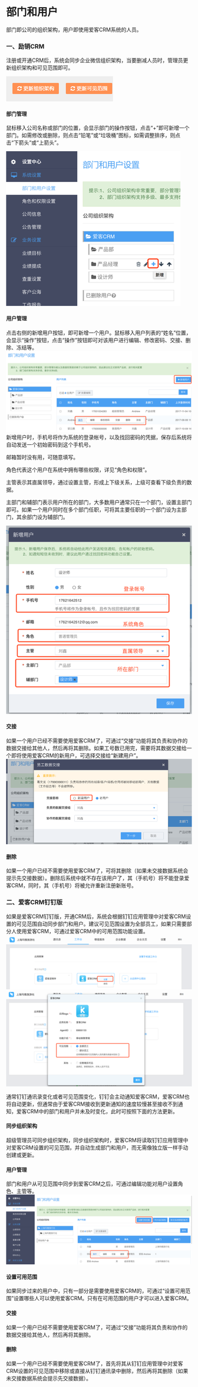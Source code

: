 # 部门和用户

部门即公司的组织架构，用户即使用爱客CRM系统的人员。

### 一、励销CRM

注册或开通CRM后，系统会同步企业微信组织架构，当要删减人员时，管理员更新组织架构和可见范围即可。

![](/assets/lix组织架构同步.png)

#### 部门管理

鼠标移入公司名称或部门的位置，会显示部门的操作按钮，点击“+”即可新增一个部门。如需修改或删除，则点击“铅笔”或“垃圾桶”图标，如需调整排序，则点击“下箭头”或“上箭头”。

![](/assets/部门和用户2.png)

#### 用户管理

点击右侧的新增用户按钮，即可新增一个用户。鼠标移入用户列表的“姓名”位置，会显示“操作”按钮，点击“操作”按钮即可对该用户进行编辑、修改密码、交接、删除、冻结等。![](/assets/部门和用户3.png)新增用户时，手机号将作为系统的登录帐号，以及找回密码的凭据，保存后系统将自动发送一个初始密码到这个手机号。

邮箱暂时没有用，可随意填写。

角色代表这个用户在系统中拥有哪些权限，详见“角色和权限”。

主管表示其直属领导，通过设置主管，形成上下级关系，上级可查看下级负责的数据。

主部门和辅部门表示用户所在的部门，大多数用户通常只在一个部门，设置主部门即可。如果一个用户同时在多个部门任职，可将其主要任职的一个部门设为主部门，其余部门设为辅部门。

![](/assets/部门和用户4.png)

#### 交接

如果一个用户已经不需要使用爱客CRM了，可通过“交接”功能将其负责和协作的数据交接给其他人，然后再将其删除。如果工号数已用完，需要将其数据交接给一个即将使用爱客CRM的新用户，可选择交接给“新建用户”。![](/assets/部门和用户12.png)

#### 删除

如果一个用户已经不需要使用爱客CRM了，可将其删除（如果未交接数据系统会提示先交接数据）。删除后系统中就不存在该用户了，其（手机号）将不能登录爱客CRM，同时，其（手机号）将被允许重新注册新账号。

### 二、爱客CRM钉钉版

如果是爱客CRM钉钉版，开通CRM后，系统会根据钉钉应用管理中对爱客CRM设置的可见范围自动同步部门和用户。建议可见范围设置为全部员工，如果只需要部分人使用爱客CRM，可通过爱客CRM中的可用范围功能设置。![](/assets/部门和用户10.png)![](/assets/部门和用户11.png)

通常钉钉通讯录变化或者可见范围变化，钉钉会主动通知爱客CRM，爱客CRM也将自动更新，但通常由于爱客CRM接收到更新通知的速度较慢甚至接收不到通知，爱客CRM中的部门和用户并未及时变化，此时可按照下面的方法更新。

#### 同步组织架构

超级管理员可同步组织架构，同步组织架构时，爱客CRM将读取钉钉应用管理中对爱客CRM设置的可见范围，并自动生成部门和用户，而无需像独立版一样手动创建或更新。

#### 用户管理

部门和用户从可见范围中同步到爱客CRM之后，可通过编辑功能对用户设置角色、主管等。![](/assets/部门和用户9.png)

#### 设置可用范围

如果同步过来的用户中，只有一部分是需要使用爱客CRM的，可通过“设置可用范围”设置哪些人可以使用爱客CRM。只有在可用范围的用户才可以进入爱客CRM。

#### 交接

如果一个用户已经不需要使用爱客CRM了，可通过“交接”功能将其负责和协作的数据交接给其他人，然后再将其删除。

#### 删除

如果一个用户已经不需要使用爱客CRM了，首先将其从钉钉应用管理中对爱客CRM设置的可见范围中移除或直接从钉钉通讯录中删除，然后再将其删除（如果未交接数据系统会提示先交接数据）。

